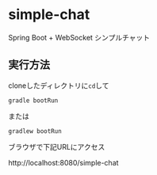 # simple-chat
Spring Boot + WebSocket シンプルチャット

## 実行方法

cloneしたディレクトリに```cd```して
```
gradle bootRun
```
または
```
gradlew bootRun
```

ブラウザで下記URLにアクセス

http://localhost:8080/simple-chat
